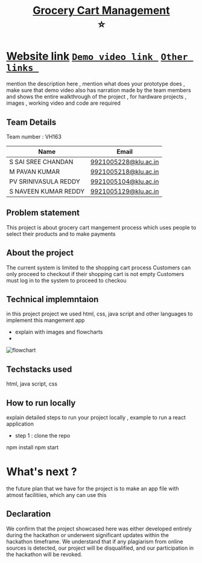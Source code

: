 <h1 align="center" style="border-bottom: none">
    <b>
        <a href="https://www.google.com"> Grocery Cart Management </a><br>
    </b>
    ⭐ <br>
</h1>

# [Website link](http://www.google.com)  [`Demo video link `](http://www.google.com) [`Other links `](http://www.google.com) 
mention the description here , mention what does your prototype does  , make sure that demo video also has narration made by the team members and shows the entire walkthrough of the project , for hardware projects , images , working video and code are required
## Team Details
Team number : VH163

| Name    | Email           |
|---------|-----------------|
| S SAI SREE CHANDAN | 9921005228@klu.ac.in |
| M PAVAN KUMAR | 9921005218@klu.ac.in |
| PV SRINIVASULA REDDY | 9921005104@klu.ac.in |
| S NAVEEN KUMAR REDDY | 9921005129@klu.ac.in |

## Problem statement 
This project is about grocery cart mangement process which uses people to select their products and to make payments
## About the project
The current system is limited to the shopping cart process
Customers can only proceed to checkout if their shopping cart is not empty
Customers must log in to the system to proceed to checkou
## Technical implemntaion 
in this project project we used html, css, java script and other languages to implement this mangement app
- explain with images and flowcharts
- 
![flowchart](C:\Users\pench\Downloads)

## Techstacks used 
html, java script, css

## How to run locally 
explain detailed steps to run your project locally , example to run a react application 
- step 1 : clone the repo 

npm install
npm start


# What's next ?
the future plan that we have for the project is to make an app file with atmost facilitiies, which any can use this

## Declaration
We confirm that the project showcased here was either developed entirely during the hackathon or underwent significant updates within the hackathon timeframe. We understand that if any plagiarism from online sources is detected, our project will be disqualified, and our participation in the hackathon will be revoked.
